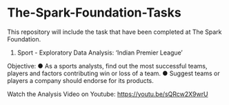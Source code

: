 # The-Spark-Foundation-Tasks
This repository will include the task that have been completed at The Spark Foundation.

1. Sport - Exploratory Data Analysis: ‘Indian Premier League’

Objective: 
● As a sports analysts, find out the most successful teams, players and factors contributing win or loss of a team.
● Suggest teams or players a company should endorse for its products.

Watch the Analysis Video on Youtube: https://youtu.be/sQRcw2X9wrU
